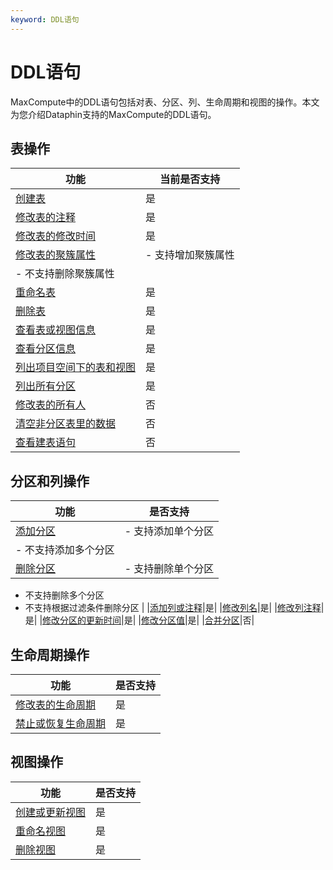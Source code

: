```yaml
---
keyword: DDL语句
---
```


# DDL语句

MaxCompute中的DDL语句包括对表、分区、列、生命周期和视图的操作。本文为您介绍Dataphin支持的MaxCompute的DDL语句。

## 表操作

|功能|当前是否支持|
|--|------|
|[创建表](/cn.zh-CN/开发/SQL及函数/DDL语句/表操作.md)|是|
|[修改表的注释](/cn.zh-CN/开发/SQL及函数/DDL语句/表操作.md)|是|
|[修改表的修改时间](/cn.zh-CN/开发/SQL及函数/DDL语句/表操作.md)|是|
|[修改表的聚簇属性](/cn.zh-CN/开发/SQL及函数/DDL语句/表操作.md)|-   支持增加聚簇属性
-   不支持删除聚簇属性 |
|[重命名表](/cn.zh-CN/开发/SQL及函数/DDL语句/表操作.md)|是|
|[删除表](/cn.zh-CN/开发/SQL及函数/DDL语句/表操作.md)|是|
|[查看表或视图信息](/cn.zh-CN/开发/SQL及函数/DDL语句/表操作.md)|是|
|[查看分区信息](/cn.zh-CN/开发/SQL及函数/DDL语句/表操作.md)|是|
|[列出项目空间下的表和视图](/cn.zh-CN/开发/SQL及函数/DDL语句/表操作.md)|是|
|[列出所有分区](/cn.zh-CN/开发/SQL及函数/DDL语句/表操作.md)|是|
|[修改表的所有人](/cn.zh-CN/开发/SQL及函数/DDL语句/表操作.md)|否|
|[清空非分区表里的数据](/cn.zh-CN/开发/SQL及函数/DDL语句/表操作.md)|否|
|[查看建表语句](/cn.zh-CN/开发/SQL及函数/DDL语句/表操作.md)|否|

## 分区和列操作

|功能|是否支持|
|--|----|
|[添加分区](/cn.zh-CN/开发/SQL及函数/DDL语句/分区和列操作.md)|-   支持添加单个分区
-   不支持添加多个分区 |
|[删除分区](/cn.zh-CN/开发/SQL及函数/DDL语句/分区和列操作.md)|-   支持删除单个分区
-   不支持删除多个分区
-   不支持根据过滤条件删除分区 |
|[添加列或注释](/cn.zh-CN/开发/SQL及函数/DDL语句/分区和列操作.md)|是|
|[修改列名](/cn.zh-CN/开发/SQL及函数/DDL语句/分区和列操作.md)|是|
|[修改列注释](/cn.zh-CN/开发/SQL及函数/DDL语句/分区和列操作.md)|是|
|[修改分区的更新时间](/cn.zh-CN/开发/SQL及函数/DDL语句/分区和列操作.md)|是|
|[修改分区值](/cn.zh-CN/开发/SQL及函数/DDL语句/分区和列操作.md)|是|
|[合并分区](/cn.zh-CN/开发/SQL及函数/DDL语句/分区和列操作.md)|否|

## 生命周期操作

|功能|是否支持|
|--|----|
|[修改表的生命周期](/cn.zh-CN/开发/SQL及函数/DDL语句/生命周期操作.md)|是|
|[禁止或恢复生命周期](/cn.zh-CN/开发/SQL及函数/DDL语句/生命周期操作.md)|是|

## 视图操作

|功能|是否支持|
|--|----|
|[创建或更新视图](/cn.zh-CN/开发/SQL及函数/DDL语句/视图操作.md)|是|
|[重命名视图](/cn.zh-CN/开发/SQL及函数/DDL语句/视图操作.md)|是|
|[删除视图](/cn.zh-CN/开发/SQL及函数/DDL语句/视图操作.md)|是|

